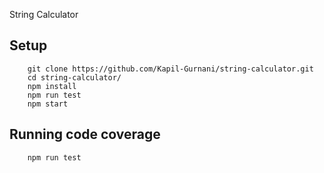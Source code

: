 String Calculator

## Setup

```
    git clone https://github.com/Kapil-Gurnani/string-calculator.git
    cd string-calculator/
    npm install
    npm run test
    npm start
```

## Running code coverage
```
    npm run test
```